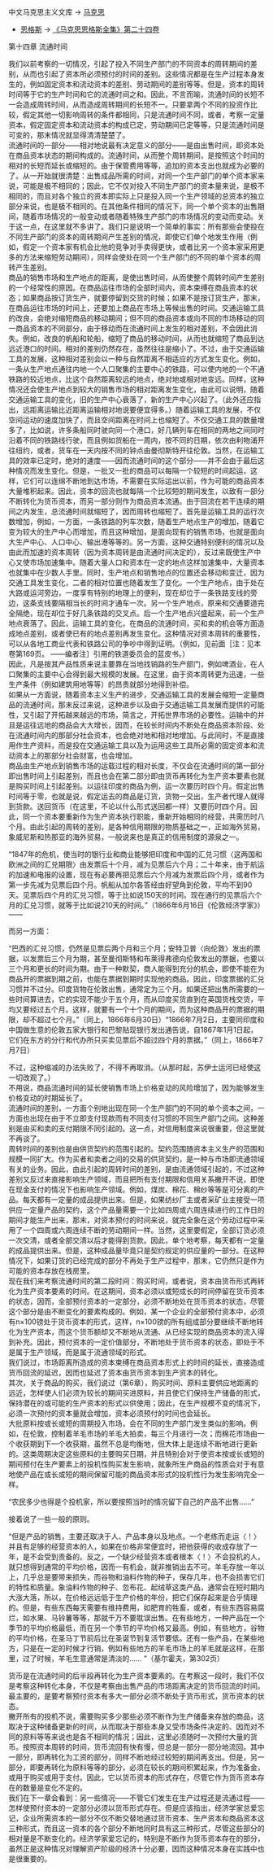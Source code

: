 中文马克思主义文库 -\> [马克思](https://www.marxists.org/chinese/marx/index.htm)
- [恩格斯](https://www.marxists.org/chinese/engels/index.htm) -\>
[《马克思恩格斯全集》第二十四卷](https://www.marxists.org/chinese/marx-engels/24/index.htm)

第十四章 流通时间

  
  
我们以前考察的一切情况，引起了投入不同生产部门的不同资本的周转期间的差别，从而也引起了资本所必须预付的时间的差别。这些情况都是在生产过程本身发生的，例如固定资本和流动资本的差别、劳动期间的差别等等。但是，资本的周转时间等于它的生产时间和它的流通时间之和。因此，不言而喻，流通时间的长短不一会造成周转时间，从而造成周转期间的长短不一。只要拿两个不同的投资作比较，假定其他一切影响周转的条件都相同，只是流通时间不同，或者，考察一定量资本，假定固定资本和流动资本的构成已定，劳动期间已定等等，只是流通时间是可变的，那末情况就显得清清楚楚了。  
流通时间的一部分——相对地说最有决定意义的部分——是由出售时间，即资本处在商品资本状态的期间构成的。流通时间，从而整个周转期间，是按照这个时间的相对的长短而延长或缩短的。由于保管费用等等，追加的资本支出也就成为必要的了。从一开始就很清楚：出售成品所需的时间，对同一个生产部门的单个资本家来说，可能是极不相同的；因此，它不仅对投入不同生产部门的资本量来说，是极不相同的，而且对各个独立的资本即实际上只是投入同一个生产领域的总资本的独立部分来说，也是极不相同的。在其他条件相同的情况下，同一个单个资本的出售期间，随着市场情况的一般变动或者随着特殊生产部门的市场情况的变动而变动。关于这一点，在这里就不多讲了。我们只是说明一个简单的事实：所有那些会使投在不同生产部门的资本的周转期间产生差别的情况，即使它们单个地发生作用（例如，假定一个资本家有机会比他的竞争对手卖得更快，或者比另一个资本家采用更多的方法来缩短劳动期间），同样会使处在同一个生产部门的不同的单个资本的周转产生差别。  
商品的销售市场和生产地点的距离，是使出售时间，从而使整个周转时间产生差别的一个经常性的原因。在商品运往市场的全部时间内，资本束缚在商品资本的状态；如果商品按订货生产，就要停留到交货的时候；如果不是按订货生产，那末，在商品运往市场的时间上，还要加上商品在市场上等候出售的时间。交通运输工具的改良，会绝对缩短商品的移动期间；但不同的商品资本或向不同的市场移动的同一商品资本的不同部分，由于移动而在流通时间上发生的相对差别，不会因此消失。例如，改良的帆船和轮船，缩短了商品的移动时间，从而也就缩短了商品到达远近港口的时间。相对的差别仍然存在，虽然往往是缩小了。不过，由于交通运输工具的发展，这种相对差别会以一种与自然距离不相适应的方式发生变化。例如，一条从生产地点通往内地一个人口聚集的主要中心的铁路，可以使内地的一个不通铁路的较近地点，比这个自然距离较远的地点，绝对地或相对地变远。同样，这种情况还会使生产地点到较大的销售市场的相对距离发生变化，由此可以说明，随着交通运输工具的变化，旧的生产中心衰落了，新的生产中心兴起了。（此外还应指出，远距离运输比近距离运输相对地说要便宜得多。）随着运输工具的发展，不仅空间运动的速度加快了，而且空间距离在时间上也缩短了。不仅交通工具的数量增多了，比如说，许多条船同时驶向同一个港口，好几辆列车在相同的两地之间同时沿着不同的铁路线行驶，而且例如货船在一周内，按不同的日期，依次由利物浦开往纽约，或者，货车在一天内按不同的钟点由曼彻斯特开往伦敦。当然，在运输工具的效率已定时，绝对的速度——因而流通时间的这个部分——并不会由于最后这种情况而发生变化。但是，一批又一批的商品可以每隔一个较短的时间起运，这样，它们可以连绵不断地到达市场，不需要在实际运出以前，作为可能的商品资本大量堆积起来。因此，资本的回流也就每隔一个比较短的期间发生，以致有一部分不断转化为货币资本，而另一部分则作为商品资本流通。由于回流在若干连续的期间之内发生，总流通时间就缩短了，因而周转也缩短了。首先是运输工具的运行次数增加，例如，一方面，一条铁路的列车次数，随着生产地点生产的增加，随着它变为较大的生产中心而增加，而且这种增加，是面向现有的销售市场，也就是面向大生产中心、人口中心、输出港等等的。另一方面，这种交通特别便利的情况以及由此而加速的资本周转（因为资本周转是由流通时间决定的），反过来既使生产中心又使市场加速集中。随着大量人口和资本在一定的地点这样加速集中，大量资本也就集中在少数人手里。同时，生产地点和销售地点的位置还会移动和变迁，因为交通工具发生变化，二者的相对位置也随着发生了变化。一个生产地点，由于处在大路或运河旁边，一度享有特别的地理上的便利，现在却位于一条铁路支线的旁边，这条支线要隔相当长的时间才通车一次。另一个生产地点，原来和交通要道完全隔绝，现在却位于好几条铁路的交叉点。后一个生产地点兴盛起来，前一个生产地点衰落了。因此，运输工具的变化，在商品的流通时间，买和卖的机会等方面造成地点差别，或者使已有的地点差别再发生变化。这种情况对资本周转的重要性，可以从各地工商业代表和铁路公司的争吵中得到证明。（例如，见前面［注：见本卷第169页。
——编者注］引用的铁道委员会的蓝皮书。）  
因此，凡是按其产品性质来说主要靠在当地找销路的生产部门，例如啤酒业，在人口聚集的主要中心会得到最大规模的发展。在这里，由于资本周转更为迅速，一些生产条件（例如建筑用地等等）的昂贵就部分地得到补偿。  
如果从一方面说，随着资本主义生产的进步，交通运输工具的发展会缩短一定量商品的流通时间，那末反过来说，这种进步以及由于交通运输工具发展而提供的可能性，又引起了开拓越来越远的市场，简言之，开拓世界市场的必要性。运输中的并且是运往远地的商品会大大增长，因而，在较长时间内不断处在商品资本阶段、处在流通时间内的那部分社会资本，也会绝对地和相对地增加。与此同时，不是直接用作生产资料，而是投在交通运输工具以及为运用这些工具所必需的固定资本和流动资本上的那部分社会财富，也会增加。  
商品由生产地点到销售市场的运载过程的相对长度，不仅会在流通时间的第一部分即出售时间上引起差别，而且也会在第二部分即由货币再转化为生产资本要素也就是购买时间上引起差别。以运往印度的商品为例，运一次要历时四个月。假定出售时间等于零，也就是说，假定运去的商品是订货，货物一交出，生产者代理人就得到货款。送回货币（在这里，不论以什么形式送回都一样）又要历时四个月。因此，同一个资本要重新作为生产资本执行职能，重新开始相同的经营，共需历时八个月。由此引起的周转的差别，是各种信用期限的物质基础之一，正如海外贸易，象威尼斯和热那亚的海外贸易，一般说来也是真正的信用制度的源泉之一。

“1847年的危机，使当时的银行业和商业能够把印度和中国的汇兑习惯〈这两国和欧洲之间的汇兑期限〉由发票后十个月，减为见票后六个月；二十年来，由于航运的加速和电报的设置，现在有必要再把见票后六个月减为发票后四个月，或者作为第一步先减为见票后四个月。帆船从加尔各答经由好望角到伦敦，平均不到90天。见票后四个月的汇兑习惯，等于比如说150天的时间。现在通行的见票后六个月的汇兑习惯，就等于比如说210天的时间。”（1866年6月16日《伦敦经济学家》）
——

而另一方面：

“巴西的汇兑习惯，仍然是见票后两个月和三个月；安特卫普〈向伦敦〉发出的票据，以发票后三个月为期，甚至曼彻斯特和布莱得弗德向伦敦发出的票据，也要以三个月和更长的时间为期。由于一种默契，商人能得到充分的机会，即使不能在为商品开的票据到期之前，也能在票据到期时实现他的商品。因此，印度票据的汇兑习惯并不过分。印度货物在伦敦出售，通常定为三个月。如果还把出售所需要的一些时间算进去，它的实现不能少于五个月，而从印度买货直到在英国货栈交货，平均又要经过五个月。这样，就要有一个十个月的期间，而为这种商品开的票据的期限，却不超过七个月。”（同上，1866年6月30日）“1866年7月2日，主要同印度和中国做生意的伦敦五家大银行和巴黎贴现银行发出通告说，自1867年1月1日起，它们在东方的分行和代办所只买卖见票后不超过四个月的票据。”（同上，1866年7月7日）

不过，这种缩减的办法失败了，不得不再取消。（从那时起，苏伊士运河已经使这一切改观了。）  
不用说，商品流通时间的延长使销售市场上价格变动的风险增加了，因为能够发生价格变动的时期延长了。  
流通时间的差别，一方面个别地出现在同一个生产部门的不同的单个资本之间，一方面也出现在由于不立即支付现款而有不同支付习惯的不同生产部门之间。这种差别是由买和卖的支付期限不同引起的。这一点，对信用制度来说很重要，但这里就不再谈了。  
周转时间的差别也是由供货契约的范围引起的。契约范围随资本主义生产的范围和规模一同扩大。作为买者和卖者之间的交易的供货契约，是一种与市场即流通领域有关的业务。因此，由此引起的周转时间的差别，是由流通领域引起的，不过这种差别又反过来直接影响生产领域，而且把所有支付期限和信用关系撇开不说，即使在现金支付的情况下也影响生产领域。例如，煤炭、棉花、棉纱等等是可分离的产品。每天都有一定量的成品提供出来。但是，如果纺纱厂主或者采矿业主接受一项供应一定量产品的契约，这个产品量需要一个比如四周或六周连续进行的工作日的期间才能生产出来，那末，对资本预付的时间来说，就完全象在这个劳动过程中采用了一个四周或六周连续不断的劳动期间一样。当然，这里要假定，全部订货必须一次交清，或者全部交清以后才能得到货款。因此，单个地考察，每天都有一定量的成品提供出来。但是，这种成品量毕竟只是契约规定的供应量的一部分。在这种情况下，如果订货的已经完成的部分不再处于生产过程中，那末，它仍然只是作为可能的资本存放在栈房里。  
现在我们来考察流通时间的第二段时间：购买时间，或者说，资本由货币形式再转化为生产资本要素的时间。在这期间，资本必须以或短成长的时间停留在货币资本的状态，因而，全部预付资本的一定部分，必须不断地处在货币资本的状态，尽管这个部分是由不断变化的要素构成的。例如，某一个企业的全部预付资本中，必须有n×100镑处于货币资本的形式，这样，n×100镑的所有组成部分要继续不断地转化为生产资本，而这个货币额却又不断地从流通、从已经实现的商品资本的流入得到补充。因此，预付资本的一定价值部分，不断地处于货币资本的状态，即处于不是属于生产领域，而是属于流通领域的形式。  
我们说过，市场距离所造成的资本束缚在商品资本形式上的时间的延长，直接造成货币回流的延迟，因而也延迟了资本由货币资本到生产资本的转化。  
其次，关于商品的购买，我们说过（第6章），购买时间、原料主要供应地距离的远近，怎样使人们必须为较长的期间买进原料，并且使它们保持生产储备的形式，保持潜在的或可能的生产资本的形式以供使用；因此，在生产规模不变的情况下，必须一次预付的资本量就会增加，资本必须预付的时间也会延长。  
大批原料按或长或短的周期投入市场，会在不同的生产部门发生类似的影响。例如，在伦敦，控制着羊毛市场的羊毛大拍卖，每三个月进行一次；而棉花市场由一个收获期到下一个收获期，虽然不总是均衡地，但大体上是连续不断地进行更新的。这类周期决定这些原料的主要购买日期，并且特别会对于使资本按或长或短的期间预付在生产要素上的投机性购买发生影响，就象所生产商品的性质会对于有意地使产品在或长或短的期间保留可能的商品资本形式的投机性行为发生影响完全一样。

“农民多少也得是个投机家，所以要按照当时的情况留下自己的产品不出售……”

接着说了一些一般的原则。

“但是产品的销售，主要还取决于人、产品本身以及地点。一个老练而走运〈！〉并且有足够的经营资本的人，如果在价格非常便宜时，把他获得的收成存放了一年，是不会受到责备的。反之，一个缺少经营资本或者根本〈！〉不会投机的人，就只想得到通常的平均价格，因而一有机会，就非推销出去不可。羊毛存放一年以上，几乎总是要带来损失，而谷物和油料作物的种子，保存几年，也不会损害它们的特性和质量。象油料作物的种子、忽布花、起绒草这类产品，通常会在短时期内大涨大落，所以，在价格远远低于生产价格的年份，把它们保存起来是合乎情理的。但是，有些东西每天需要有维持费用，如肥育的牲畜，或者，有些东西容易腐烂，如水果、马铃薯等等，那就千万不要耽误出售。在有些地方，一种产品在一个季节的平均价格最低，而在另一个季节的平均价格又最高。例如，有些地方，谷物的平均价格，在圣马丁节前后比在圣诞节到复活节要低。还有一些产品，在某些地方，只是在一定的时候才行销，例如有些地方的羊毛市场上的羊毛就是这样，在那里，过了时候，羊毛生意通常是清淡的……
”（基尔霍夫，第302页）

货币是在流通时间的后半段再转化为生产资本要素的。在考察这一段时，我们不仅是考察这种转化本身，不仅是考察由出售产品的市场距离决定的货币回流的时间。最主要的，是要考察预付资本有多大一部分必须不断处于货币形式，货币资本的状态。  
撇开所有的投机不说，需要购买多少那些必须不断作为生产储备来存放的商品，这取决于这种储备更新的时间，从而取决于那些本身又受市场条件决定的、因而对不同的原料等等来说也是各不相同的情况；因此，这里必须随时一次预付大量的货币。按照资本周转的时间，货币流回有快有慢，但总是一部分一部分地流回。其中一部分，即再转化为工资的部分，同样不断地经过较短的期间再支出。但是，另一部分，即要再转化为原料等等的部分，必须在较长的期间积累起来，作为准备金，或用于购买或用于支付。因此，它以货币资本的形式存在，尽管它作为货币资本存在的数量是变化不定的。  
我们在下一章会看到：另一些情况——不管它们发生在生产过程还是流通过程——怎样使预付资本的一定部分必须以货币形式存在。但是应该指出，经济学家总爱忘记，企业所需资本的一部分不仅不断交替地通过货币资本、生产资本和商品资本这三种形式，而且这一资本的各个部分不断地同时具有这三种形式，尽管这些部分的相对量是不断变化的。经济学家爱忘记的，特别是不断作为货币资本存在的部分，虽然正是这种情况对理解资产阶级的经济十分必要，因而这种情况本身在实践中也是很重要的。  
  
  

